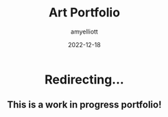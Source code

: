 ﻿---
layout: post
title:  "Art Portfolio"
type: "Other Blog"
summary: ""
author: amyelliott
date: '2022-12-18'
category: ['other']
thumbnail: https://am3pap005files.storage.live.com/y4mDdRuVK5epNz-cnkXk2Bqf2e7mpfc2gOxVyqTmM54MWxvWGQpqs5HMvhQIPMgHCY7rSRGKqrS34EPskQn0NEPzylSIvsJpSE4HapORZzAhjNvnqkiifmno2GOUYVgozFgZ-a-YYOzas8rn4Hc-R9X9Q-FmZ7EHz3d26zSzJZrOR570vAsehUTgPpu69m2By2S?width=1920&height=1634&cropmode=none
keywords: other
permalink: /other/art-amy-portfolio
usemathjax: true
hidden: true
---
<div style="text-align: center">
	<h1>Redirecting...</h1>
	<h2>This is a work in progress portfolio!</h2>
</div>

<meta http-equiv="Refresh" content="3; url='https://art.amy-portfolio.com'" />